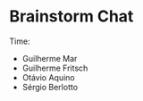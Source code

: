 Brainstorm Chat
===============

Time:

* Guilherme Mar
* Guilherme Fritsch
* Otávio Aquino
* Sérgio Berlotto
